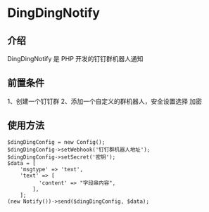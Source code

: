 # DingDingNotify

## 介绍

DingDingNotify 是 PHP 开发的钉钉群机器人通知

## 前置条件
1、创建一个钉钉群
2、添加一个自定义的群机器人，安全设置选择 加密

## 使用方法

```
$dingDingConfig = new Config();
$dingDingConfig->setWebhook('钉钉群机器人地址');
$dingDingConfig->setSecret('密钥');
$data = [
    'msgtype' => 'text',
    'text' => [
          'content' => "字段串内容",
        ],
    ];
(new Notify())->send($dingDingConfig, $data);
```

